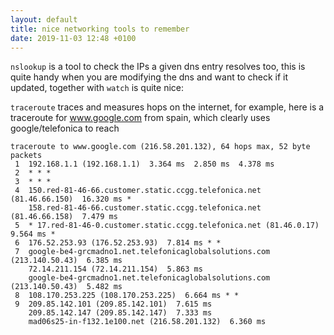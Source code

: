 ```yaml
---
layout: default
title: nice networking tools to remember
date: 2019-11-03 12:48 +0100
---
```


`nslookup` is a tool to check the IPs a given dns entry resolves too, this is quite handy when you are modifying the dns and want to check if it updated, together with `watch` is quite nice:

`traceroute` traces and measures hops on the internet, for example, here is a traceroute for www.google.com from spain, which clearly uses google/telefonica to reach

```
traceroute to www.google.com (216.58.201.132), 64 hops max, 52 byte packets
 1  192.168.1.1 (192.168.1.1)  3.364 ms  2.850 ms  4.378 ms
 2  * * *
 3  * * *
 4  150.red-81-46-66.customer.static.ccgg.telefonica.net (81.46.66.150)  16.320 ms *
    158.red-81-46-66.customer.static.ccgg.telefonica.net (81.46.66.158)  7.479 ms
 5  * 17.red-81-46-0.customer.static.ccgg.telefonica.net (81.46.0.17)  9.564 ms *
 6  176.52.253.93 (176.52.253.93)  7.814 ms * *
 7  google-be4-grcmadno1.net.telefonicaglobalsolutions.com (213.140.50.43)  6.385 ms
    72.14.211.154 (72.14.211.154)  5.863 ms
    google-be4-grcmadno1.net.telefonicaglobalsolutions.com (213.140.50.43)  5.482 ms
 8  108.170.253.225 (108.170.253.225)  6.664 ms * *
 9  209.85.142.101 (209.85.142.101)  7.615 ms
    209.85.142.147 (209.85.142.147)  7.333 ms
    mad06s25-in-f132.1e100.net (216.58.201.132)  6.360 ms
```
